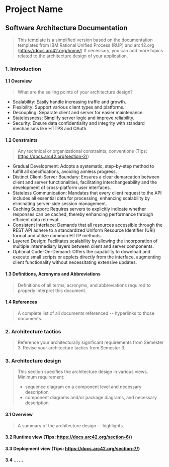# Project Name
## Software Architecture Documentation
> This template is a simplified version based on the documentation templates from IBM Rational Unified Process (RUP) and arc42.org (https://docs.arc42.org/home/)
> If necessary, you can add more topics related to the architecture design of your application.

### 1. Introduction
#### 1.1 Overview
> What are the selling points of your architecture design?
- Scalability: Easily handle increasing traffic and growth.
- Flexibility: Support various client types and platforms.
- Decoupling: Separate client and server for easier maintenance.
- Statelessness: Simplify server logic and improve reliability.
- Security: Ensure data confidentiality and integrity with standard mechanisms like HTTPS and OAuth.
#### 1.2 Constraints
> Any technical or organizational constraints, conventions (Tips: https://docs.arc42.org/section-2/)
- Gradual Development: Adopts a systematic, step-by-step method to fulfill all specifications, avoiding aimless progress.
- Distinct Client-Server Boundary: Ensures a clear demarcation between client and server functionalities, facilitating interchangeability and the development of cross-platform user interfaces.
- Stateless Communication: Mandates that every client request to the API includes all essential data for processing, enhancing scalability by eliminating server-side session management.
- Caching Support: Requires servers to explicitly indicate whether responses can be cached, thereby enhancing performance through efficient data retrieval.
- Consistent Interface: Demands that all resources accessible through the REST API adhere to a standardized Uniform Resource Identifier (URI) format and utilize common HTTP methods.
- Layered Design: Facilitates scalability by allowing the incorporation of multiple intermediary layers between client and server components.
- Optional Code-On-Demand: Offers the capability to download and execute small scripts or applets directly from the interface, augmenting client functionality without necessitating extensive updates.
#### 1.3 Definitions, Acronyms and Abbreviations
> Definitions of all terms, acronyms, and abbreviations required to properly interpret this document.
#### 1.4 References
> A complete list of all documents referenced -- hyperlinks to those documents.

### 2. Architecture tactics
> Reference your architecturally significant requirements from Semester 3.
> Revise your architecture tactics from Semester 3.

### 3. Architecture design
> This section specifies the architecture design in various views.
> Minimum requirement:
> - sequence diagram on a component level and necessary description
> - component diagrams and/or package diagrams, and necessary description

#### 3.1 Overview 
> A summary of the architecture design -- highlights.  

#### 3.2 Runtime view (Tips: https://docs.arc42.org/section-6/)

#### 3.3 Deployment view (Tips: https://docs.arc42.org/section-7/)

#### 3.4 ... ...

